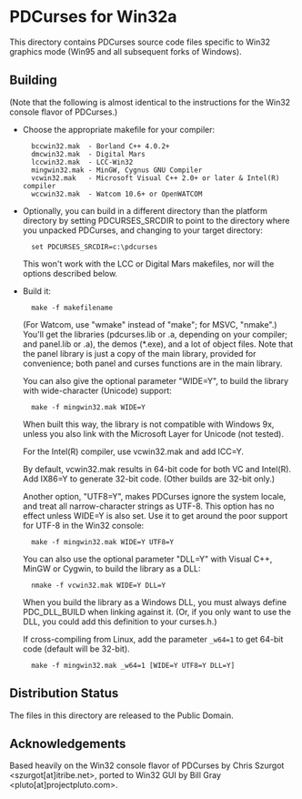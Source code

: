 PDCurses for Win32a
==================

This directory contains PDCurses source code files specific to Win32
graphics mode (Win95 and all subsequent forks of Windows).

Building
--------

   (Note that the following is almost identical to the instructions
   for the Win32 console flavor of PDCurses.)

- Choose the appropriate makefile for your compiler:

        bccwin32.mak  - Borland C++ 4.0.2+
        dmcwin32.mak  - Digital Mars
        lccwin32.mak  - LCC-Win32
        mingwin32.mak - MinGW, Cygnus GNU Compiler
        vcwin32.mak   - Microsoft Visual C++ 2.0+ or later & Intel(R) compiler
        wccwin32.mak  - Watcom 10.6+ or OpenWATCOM

- Optionally, you can build in a different directory than the platform
  directory by setting PDCURSES_SRCDIR to point to the directory where
  you unpacked PDCurses, and changing to your target directory:

        set PDCURSES_SRCDIR=c:\pdcurses

  This won't work with the LCC or Digital Mars makefiles, nor will the
  options described below.

- Build it:

        make -f makefilename

  (For Watcom, use "wmake" instead of "make"; for MSVC, "nmake".) You'll
  get the libraries (pdcurses.lib or .a, depending on your compiler; and
  panel.lib or .a), the demos (*.exe), and a lot of object files. Note
  that the panel library is just a copy of the main library, provided
  for convenience; both panel and curses functions are in the main
  library.

  You can also give the optional parameter "WIDE=Y", to build the
  library with wide-character (Unicode) support:

        make -f mingwin32.mak WIDE=Y

  When built this way, the library is not compatible with Windows 9x,
  unless you also link with the Microsoft Layer for Unicode (not
  tested).

  For the Intel(R) compiler,  use vcwin32.mak and add ICC=Y.

  By default,  vcwin32.mak results in 64-bit code for both VC and Intel(R).
  Add IX86=Y to generate 32-bit code.  (Other builds are 32-bit only.)

  Another option, "UTF8=Y", makes PDCurses ignore the system locale, and
  treat all narrow-character strings as UTF-8. This option has no effect
  unless WIDE=Y is also set. Use it to get around the poor support for
  UTF-8 in the Win32 console:

        make -f mingwin32.mak WIDE=Y UTF8=Y

  You can also use the optional parameter "DLL=Y" with Visual C++,
  MinGW or Cygwin, to build the library as a DLL:

        nmake -f vcwin32.mak WIDE=Y DLL=Y

  When you build the library as a Windows DLL, you must always define
  PDC_DLL_BUILD when linking against it. (Or, if you only want to use
  the DLL, you could add this definition to your curses.h.)

  If cross-compiling from Linux,  add the parameter `_w64=1` to get
  64-bit code (default will be 32-bit).

        make -f mingwin32.mak _w64=1 [WIDE=Y UTF8=Y DLL=Y]

Distribution Status
-------------------

The files in this directory are released to the Public Domain.

Acknowledgements
----------------

Based heavily on the Win32 console flavor of PDCurses by Chris Szurgot
<szurgot[at]itribe.net>,  ported to Win32 GUI by Bill Gray
<pluto[at]projectpluto.com>.
